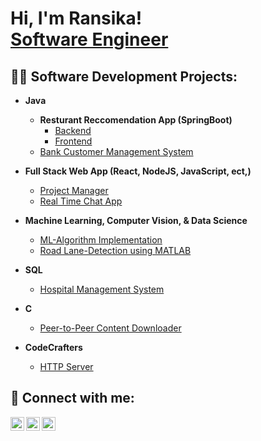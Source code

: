 <h1>Hi, I'm Ransika! <br/><a href="https://www.ransika.com/">Software Engineer</a>

<h2>👨‍💻 Software Development Projects:</h2>

- <b>Java</b>
  
  - <b>Resturant Reccomendation App (SpringBoot)</b>
    -  [Backend](https://github.com/AkashSivapalan/RestaurantRecommendationBackend)
    -  [Frontend](https://github.com/AkashSivapalan/RestaurantAppFE)
  - [Bank Customer Management System](https://github.com/RansikaP/Bank-Customer-Management-System)
- <b>Full Stack Web App (React, NodeJS, JavaScript, ect,)</b>
  - [Project Manager](https://github.com/RansikaP/project-manager)
  - [Real Time Chat App](https://github.com/RansikaP/chatapp/tree/main)
- <b>Machine Learning, Computer Vision, & Data Science</b>
  - [ML-Algorithm Implementation](https://github.com/RansikaP/ML-Algorithms)
  - [Road Lane-Detection using MATLAB](https://github.com/RansikaP/Lane-Detection-using-MATLAB)
- <b>SQL</b>
  - [Hospital Management System](https://github.com/RansikaP/Hospital-Management-System)
- <b>C</b>
  - [Peer-to-Peer Content Downloader](https://github.com/RansikaP/coe768-project)
- <b>CodeCrafters</b>
  <!-- - [grep](https://github.com/RansikaP/codecrafters-grep-python) -->
  - [HTTP Server](https://github.com/RansikaP/ccodecrafters-http-server-java)

<h2> 🤳 Connect with me:</h2>

[<img align="left" alt="RansikaP | Portfolio" width="22px" src="https://www.svgrepo.com/show/440021/person-square-fill.svg" />][website]
[<img align="left" alt="RansikaP | LinkedIn" width="22px" src="https://cdn.jsdelivr.net/npm/simple-icons@v3/icons/linkedin.svg" />][linkedin]
[<img align="left" alt="RansikaP | DevPost" width="22px" src="https://www.svgrepo.com/show/330293/devpost.svg" />][devpost]

[website]: https://www.ransika.com/
[devpost]: https://devpost.com/ransika-p27
[linkedin]: https://www.linkedin.com/in/ransika-p/

<!--
**joshmadakor1/ RansikaP** is a ✨ _special_ ✨ repository because its `README.md` (this file) appears on your GitHub profile.

Here are some ideas to get you started:

- 🔭 I’m currently working on ...
- 🌱 I’m currently learning ...
- 👯 I’m looking to collaborate on ...
- 🤔 I’m looking for help with ...
- 💬 Ask me about ...
- 📫 How to reach me: ...
- 😄 Pronouns: ...
- ⚡ Fun fact: ...
-->
